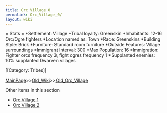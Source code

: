 ```yaml
---
title: Orc Village 0
permalink: Orc_Village_0/
layout: wiki
---
```

= Stats =
*Settlement: Village
*Tribal loyalty: Greenskin
*Inhabitants: 12-16 Orc/Ogre fighters
*Location named as: Town
*Race: Greenskins
*Building Style: Brick
*Furniture:  Standard room furniture
*Outside Features: Village surroundings 
*Immigrant Interval: 300
*Max Population: 16 
*Immigration: Fighter orcs frequency 3, fight ogres frequency 1 
*Supplanted enemies: 10% supplanted Dwarven villages 

[[Category: Tribes]]

[MainPage](/keeperrl_wiki/ "wikilink")>>[Old_Wiki](/keeperrl_wiki/Old_Wiki "wikilink")>>[Old_Orc_Village](/keeperrl_wiki/Old_Orc_Village "wikilink")

Other items in this section
-    [Orc Village 1](/keeperrl_wiki/Orc_Village_1 "wikilink")
-    [Orc Village 2](/keeperrl_wiki/Orc_Village_2 "wikilink")
